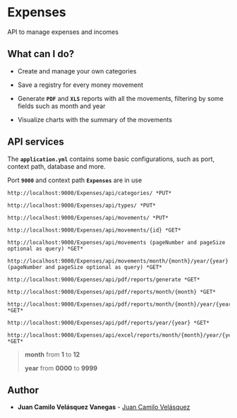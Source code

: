 # Expenses

API to manage expenses and incomes

## What can I do?

* Create and manage your own categories

* Save a registry for every money movement

* Generate **`PDF`** and **`XLS`** reports with all the movements, filtering by some fields such as month and year

* Visualize charts with the summary of the movements

## API services

The **`application.yml`** contains some basic configurations, such as port, context path, database and more.

Port **`9000`** and context path **`Expenses`** are in use

```
http://localhost:9000/Expenses/api/categories/ *PUT*
```

```
http://localhost:9000/Expenses/api/types/ *PUT*
```

```
http://localhost:9000/Expenses/api/movements/ *PUT*
```

```
http://localhost:9000/Expenses/api/movements/{id} *GET*
```

```
http://localhost:9000/Expenses/api/movements (pageNumber and pageSize optional as query) *GET*
```

```
http://localhost:9000/Expenses/api/movements/month/{month}/year/{year} (pageNumber and pageSize optional as query) *GET*
```

```
http://localhost:9000/Expenses/api/pdf/reports/generate *GET*
```

```
http://localhost:9000/Expenses/api/pdf/reports/month/{month} *GET*
```

```
http://localhost:9000/Expenses/api/pdf/reports/month/{month}/year/{year} *GET*
```

```
http://localhost:9000/Expenses/api/pdf/reports/year/{year} *GET*
```

```
http://localhost:9000/Expenses/api/excel/reports/month/{month}/year/{year} *GET*
```

> **month** from **1** to **12**
>
> **year** from **0000** to **9999**

## Author

* **Juan Camilo Velásquez Vanegas** - [Juan Camilo Velásquez](https://github.com/pillowslept)